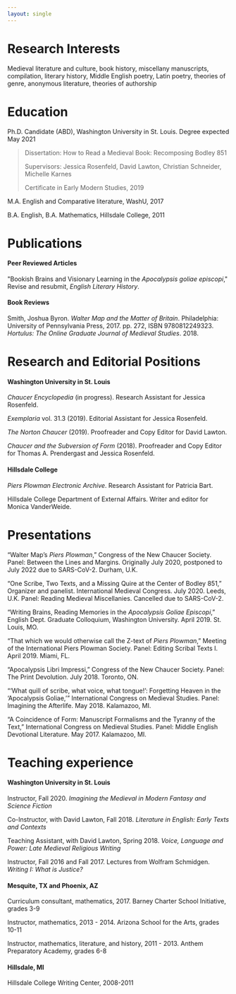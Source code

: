 ```yaml
---
layout: single
---
```


# Research Interests

Medieval literature and culture, book history, miscellany manuscripts, compilation, literary history, Middle English poetry, Latin poetry, theories of genre, anonymous literature, theories of authorship

# Education

Ph.D. Candidate (ABD), Washington University in St. Louis.
Degree expected May 2021

> Dissertation: How to Read a Medieval Book: Recomposing Bodley 851
>
> Supervisors: Jessica Rosenfeld, David Lawton, Christian Schneider, Michelle Karnes
>
> Certificate in Early Modern Studies, 2019

M.A. English and Comparative literature, WashU, 2017

B.A. English, B.A. Mathematics, Hillsdale College, 2011

# Publications

#### Peer Reviewed Articles

"Bookish Brains and Visionary Learning in the *Apocalypsis goliae episcopi*,"
Revise and resubmit, *English Literary History*.

#### Book Reviews

Smith, Joshua Byron. *Walter Map and the Matter of Britain*. Philadelphia: University of Pennsylvania Press, 2017. pp. 272, ISBN 9780812249323.
*Hortulus: The Online Graduate Journal of Medieval Studies*. 2018.

# Research and Editorial Positions

#### Washington University in St. Louis

*Chaucer Encyclopedia* (in progress). Research Assistant for Jessica Rosenfeld.

*Exemplaria* vol. 31.3 (2019). Editorial Assistant for Jessica Rosenfeld.

*The Norton Chaucer* (2019). Proofreader and Copy Editor for David Lawton.

*Chaucer and the Subversion of Form* (2018). Proofreader and Copy Editor for Thomas A. Prendergast and Jessica Rosenfeld.

#### Hillsdale College

*Piers Plowman Electronic Archive*. Research Assistant for Patricia Bart.

Hillsdale College Department of External Affairs. Writer and editor for Monica VanderWeide.

# Presentations

“Walter Map’s *Piers Plowman*,”
Congress of the New Chaucer Society. Panel: Between the Lines and Margins. Originally July 2020, postponed to July 2022 due to SARS-CoV-2. Durham, U.K.

“One Scribe, Two Texts, and a Missing Quire at the Center of Bodley 851,”
Organizer and panelist. International Medieval Congress. July 2020. Leeds, U.K.
Panel: Reading Medieval Miscellanies. Cancelled due to SARS-CoV-2.

“Writing Brains, Reading Memories in the *Apocalypsis Goliae Episcopi*,”
English Dept. Graduate Colloquium, Washington University. April 2019. St. Louis, MO.

“That which we would otherwise call the Z-text of *Piers Plowman*,”
Meeting of the International Piers Plowman Society. Panel: Editing Scribal Texts I. April 2019. Miami, FL.

“Apocalypsis Libri Impressi,”
Congress of the New Chaucer Society. Panel: The Print Devolution. July 2018. Toronto, ON.

“‘What quill of scribe, what voice, what tongue!’: Forgetting Heaven in the ‘Apocalypsis Goliae,’”
International Congress on Medieval Studies. Panel: Imagining the Afterlife. May 2018. Kalamazoo, MI.

“A Coincidence of Form: Manuscript Formalisms and the Tyranny of the Text,”
International Congress on Medieval Studies. Panel: Middle English Devotional Literature. May 2017. Kalamazoo, MI.

# Teaching experience

#### Washington University in St. Louis

Instructor, Fall 2020.
*Imagining the Medieval in Modern Fantasy and Science Fiction*

Co-Instructor, with David Lawton, Fall 2018.
*Literature in English: Early Texts and Contexts*

Teaching Assistant, with David Lawton, Spring 2018.
*Voice, Language and Power: Late Medieval Religious Writing*

Instructor,	Fall 2016 and Fall 2017.
Lectures from Wolfram Schmidgen.
*Writing I: What is Justice?*

#### Mesquite, TX and Phoenix, AZ

Curriculum consultant, mathematics, 2017.
Barney Charter School Initiative, grades 3-9

Instructor, mathematics, 2013 - 2014.
Arizona School for the Arts, grades 10-11

Instructor, mathematics, literature, and history, 2011 - 2013.
Anthem Preparatory Academy, grades 6-8

#### Hillsdale, MI

Hillsdale College Writing Center, 2008-2011
